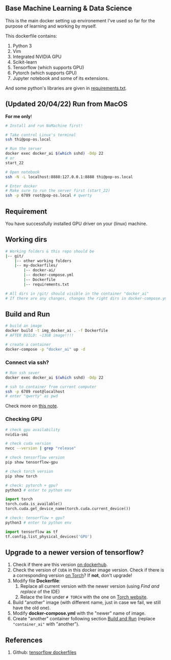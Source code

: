 ## Base Machine Learning & Data Science

This is the main docker setting up environement I've used so far for the purpose of learning and working by myself.

This dockerfile contains:

1. Python 3
2. Vim
3. Integrated NVIDIA GPU
4. Scikit-learn
5. Tensorflow (which supports GPU)
6. Pytorch (which supports GPU)
7. Jupyter notebook and some of its extensions.

And some python's libraries are given in [requirements.txt](./requirements.txt).

## (Updated 20/04/22) Run from MacOS

__For me only__!

```bash
# Install and run NoMachine first!

# Take control Linux's terminal
ssh thi@pop-os.local

# Run the server
docker exec docker_ai $(which sshd) -Ddp 22
# or
start_22

# Open notebook
ssh -N -L localhost:8888:127.0.0.1:8888 thi@pop-os.local

# Enter docker
# Make sure to run the server first (start_22)
ssh -p 6789 root@pop-os.local # qwerty
```

## Requirement

You have successfully installed GPU driver on your (linux) machine.


## Working dirs

``` bash
# Working folders & this repo should be
|-- git/
    |-- other working folders
    |-- my-dockerfiles/
        |-- docker-ai/
        |-- docker-compose.yml
        |-- Dockerfile
        |-- requirements.txt

# All dirs in /git/ should visible in the container "docker_ai"
# If there are any changes, changes the right dirs in docker-compose.yml
```

## Build and Run

``` bash
# build an image
docker build -t img_docker_ai . -f Dockerfile
# AFTER BUILD: ~13GB image!!!!

# create a container
docker-compose -p "docker_ai" up -d
```

### Connect via ssh?

```bash
# Run ssh sever
docker exec docker_ai $(which sshd) -Ddp 22

# ssh to container from current computer
ssh -p 6789 root@localhost
# enter "qwerty" as pwd
```

Check more on [this note](https://dinhanhthi.com/local-connection-between-2-computers-ssh/).

### Checking GPU

``` bash
# check gpu availability
nvidia-smi

# check cuda version
nvcc --version | grep "release"
```

``` bash
# check tensorflow version
pip show tensorflow-gpu

# check torch version
pip show torch
```

``` python
# check: pytorch + gpu?
python3 # enter to python env

import torch
torch.cuda.is_available()
torch.cuda.get_device_name(torch.cuda.current_device())
```

``` python
# check: tensorflow + gpu?
python3 # enter to python env

import tensorflow as tf
tf.config.list_physical_devices('GPU')
```

## Upgrade to a newer version of tensorflow?

1. Check if there are this version [on dockerhub](https://hub.docker.com/r/tensorflow/tensorflow/tags/?page=1&ordering=last_updated).
2. Check the version of `CUDA` in this docker image version. Check if there is a corresponding version [on Torch](https://pytorch.org/)? If **not**, don't upgrade!
3. Modify file **Dockerfile**:
   1. Replace all current version with the newer version (using _Find and replace_ of the IDE)
   2. Relace the line under `# TORCH` with the one on [Torch website](https://pytorch.org/).
4. Build "another" image (with different name, just in case we fail, we still have the old one).
5. Modify **docker-compose.yml** with the "newer" name of image.
6. Create "another" container following section [Build and Run](#build-and-run) (replace `"container_ai"` with "another").

## References

1. Github: [tensorflow dockerfiles](https://github.com/tensorflow/tensorflow/tree/master/tensorflow/tools/dockerfiles/dockerfiles)
